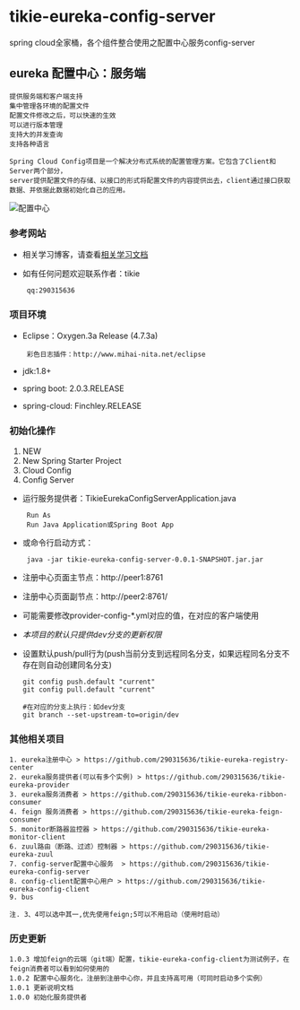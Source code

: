 # tikie-eureka-config-server
spring cloud全家桶，各个组件整合使用之配置中心服务config-server

## eureka 配置中心：服务端
    
    提供服务端和客户端支持
    集中管理各环境的配置文件
    配置文件修改之后，可以快速的生效
    可以进行版本管理
    支持大的并发查询
    支持各种语言

    Spring Cloud Config项目是一个解决分布式系统的配置管理方案。它包含了Client和Server两个部分，
    server提供配置文件的存储、以接口的形式将配置文件的内容提供出去，client通过接口获取数据、并依据此数据初始化自己的应用。
    
![配置中心](https://images2018.cnblogs.com/blog/412010/201804/412010-20180427184127469-193417962.png)

### 参考网站
 + 相关学习博客，请查看[相关学习文档](https://www.cnblogs.com/xiaoliu66007/p/8963934.html "分布式配置中心(Spring Cloud Config)")
 + 如有任何问题欢迎联系作者：tikie
 
        qq:290315636
    
### 项目环境
 - Eclipse：Oxygen.3a Release (4.7.3a)
 
        彩色日志插件：http://www.mihai-nita.net/eclipse
 - jdk:1.8+
 - spring boot: 2.0.3.RELEASE
 - spring-cloud: Finchley.RELEASE

### 初始化操作
 1. NEW
 2. New Spring Starter Project
 3. Cloud Config
 4. Config Server
 
 + 运行服务提供者：TikieEurekaConfigServerApplication.java
    
        Run As
        Run Java Application或Spring Boot App
 + 或命令行启动方式：
 
        java -jar tikie-eureka-config-server-0.0.1-SNAPSHOT.jar.jar
 + 注册中心页面主节点：http://peer1:8761
 + 注册中心页面副节点：http://peer2:8761/
 + 可能需要修改provider-config-*.yml对应的值，在对应的客户端使用

 + *本项目的默认只提供dev分支的更新权限*
 
 + 设置默认push/pull行为(push当前分支到远程同名分支，如果远程同名分支不存在则自动创建同名分支)
    
       git config push.default "current"
       git config pull.default "current"
       
       #在对应的分支上执行：如dev分支
       git branch --set-upstream-to=origin/dev
 
### 其他相关项目
    1. eureka注册中心 > https://github.com/290315636/tikie-eureka-registry-center
    2. eureka服务提供者(可以有多个实例) > https://github.com/290315636/tikie-eureka-provider
    3. eureka服务消费者 > https://github.com/290315636/tikie-eureka-ribbon-consumer
    4. feign 服务消费者 > https://github.com/290315636/tikie-eureka-feign-consumer
    5. monitor断路器监控器 > https://github.com/290315636/tikie-eureka-monitor-client
    6. zuul路由（断路、过滤）控制器 > https://github.com/290315636/tikie-eureka-zuul
    7. config-server配置中心服务  > https://github.com/290315636/tikie-eureka-config-server
    8. config-client配置中心用户 > https://github.com/290315636/tikie-eureka-config-client
    9. bus
    
    注. 3、4可以选中其一,优先使用feign;5可以不用启动（使用时启动）
### 历史更新

    1.0.3 增加feign的云端（git端）配置，tikie-eureka-config-client为测试例子，在feign消费者可以看到如何使用的
    1.0.2 配置中心服务化，注册到注册中心你，并且支持高可用（可同时启动多个实例）
    1.0.1 更新说明文档
    1.0.0 初始化服务提供者